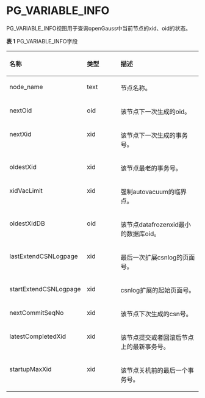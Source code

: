# PG\_VARIABLE\_INFO<a name="ZH-CN_TOPIC_0242386068"></a>

PG\_VARIABLE\_INFO视图用于查询openGauss中当前节点的xid、oid的状态。

**表 1**  PG\_VARIABLE\_INFO字段

<a name="zh-cn_topic_0237122541_table39812054344"></a>
<table><thead align="left"><tr id="zh-cn_topic_0237122541_row111912613412"><th class="cellrowborder" valign="top" width="21.27%" id="mcps1.2.4.1.1"><p id="zh-cn_topic_0237122541_p387693342814"><a name="zh-cn_topic_0237122541_p387693342814"></a><a name="zh-cn_topic_0237122541_p387693342814"></a>名称</p>
</th>
<th class="cellrowborder" valign="top" width="23.71%" id="mcps1.2.4.1.2"><p id="zh-cn_topic_0237122541_p1112010633412"><a name="zh-cn_topic_0237122541_p1112010633412"></a><a name="zh-cn_topic_0237122541_p1112010633412"></a>类型</p>
</th>
<th class="cellrowborder" valign="top" width="55.02%" id="mcps1.2.4.1.3"><p id="zh-cn_topic_0237122541_p9120176173416"><a name="zh-cn_topic_0237122541_p9120176173416"></a><a name="zh-cn_topic_0237122541_p9120176173416"></a>描述</p>
</th>
</tr>
</thead>
<tbody><tr id="zh-cn_topic_0237122541_row412036103413"><td class="cellrowborder" valign="top" width="21.27%" headers="mcps1.2.4.1.1 "><p id="zh-cn_topic_0237122541_p118771633182810"><a name="zh-cn_topic_0237122541_p118771633182810"></a><a name="zh-cn_topic_0237122541_p118771633182810"></a>node_name</p>
</td>
<td class="cellrowborder" valign="top" width="23.71%" headers="mcps1.2.4.1.2 "><p id="zh-cn_topic_0237122541_p512066173411"><a name="zh-cn_topic_0237122541_p512066173411"></a><a name="zh-cn_topic_0237122541_p512066173411"></a>text</p>
</td>
<td class="cellrowborder" valign="top" width="55.02%" headers="mcps1.2.4.1.3 "><p id="zh-cn_topic_0237122541_p131207615346"><a name="zh-cn_topic_0237122541_p131207615346"></a><a name="zh-cn_topic_0237122541_p131207615346"></a>节点名称。</p>
</td>
</tr>
<tr id="zh-cn_topic_0237122541_row1512018615349"><td class="cellrowborder" valign="top" width="21.27%" headers="mcps1.2.4.1.1 "><p id="zh-cn_topic_0237122541_p15877133322818"><a name="zh-cn_topic_0237122541_p15877133322818"></a><a name="zh-cn_topic_0237122541_p15877133322818"></a>nextOid</p>
</td>
<td class="cellrowborder" valign="top" width="23.71%" headers="mcps1.2.4.1.2 "><p id="zh-cn_topic_0237122541_p12120116183416"><a name="zh-cn_topic_0237122541_p12120116183416"></a><a name="zh-cn_topic_0237122541_p12120116183416"></a>oid</p>
</td>
<td class="cellrowborder" valign="top" width="55.02%" headers="mcps1.2.4.1.3 "><p id="zh-cn_topic_0237122541_p171208611343"><a name="zh-cn_topic_0237122541_p171208611343"></a><a name="zh-cn_topic_0237122541_p171208611343"></a>该节点下一次生成的oid。</p>
</td>
</tr>
<tr id="zh-cn_topic_0237122541_row6120106113415"><td class="cellrowborder" valign="top" width="21.27%" headers="mcps1.2.4.1.1 "><p id="zh-cn_topic_0237122541_p687713311283"><a name="zh-cn_topic_0237122541_p687713311283"></a><a name="zh-cn_topic_0237122541_p687713311283"></a>nextXid</p>
</td>
<td class="cellrowborder" valign="top" width="23.71%" headers="mcps1.2.4.1.2 "><p id="zh-cn_topic_0237122541_p212111612340"><a name="zh-cn_topic_0237122541_p212111612340"></a><a name="zh-cn_topic_0237122541_p212111612340"></a>xid</p>
</td>
<td class="cellrowborder" valign="top" width="55.02%" headers="mcps1.2.4.1.3 "><p id="zh-cn_topic_0237122541_p31211616345"><a name="zh-cn_topic_0237122541_p31211616345"></a><a name="zh-cn_topic_0237122541_p31211616345"></a>该节点下一次生成的事务号。</p>
</td>
</tr>
<tr id="zh-cn_topic_0237122541_row151217613419"><td class="cellrowborder" valign="top" width="21.27%" headers="mcps1.2.4.1.1 "><p id="zh-cn_topic_0237122541_p1087793313283"><a name="zh-cn_topic_0237122541_p1087793313283"></a><a name="zh-cn_topic_0237122541_p1087793313283"></a>oldestXid</p>
</td>
<td class="cellrowborder" valign="top" width="23.71%" headers="mcps1.2.4.1.2 "><p id="zh-cn_topic_0237122541_p2012176173415"><a name="zh-cn_topic_0237122541_p2012176173415"></a><a name="zh-cn_topic_0237122541_p2012176173415"></a>xid</p>
</td>
<td class="cellrowborder" valign="top" width="55.02%" headers="mcps1.2.4.1.3 "><p id="zh-cn_topic_0237122541_p61211163342"><a name="zh-cn_topic_0237122541_p61211163342"></a><a name="zh-cn_topic_0237122541_p61211163342"></a>该节点最老的事务号。</p>
</td>
</tr>
<tr id="zh-cn_topic_0237122541_row81211623410"><td class="cellrowborder" valign="top" width="21.27%" headers="mcps1.2.4.1.1 "><p id="zh-cn_topic_0237122541_p4878163332817"><a name="zh-cn_topic_0237122541_p4878163332817"></a><a name="zh-cn_topic_0237122541_p4878163332817"></a>xidVacLimit</p>
</td>
<td class="cellrowborder" valign="top" width="23.71%" headers="mcps1.2.4.1.2 "><p id="zh-cn_topic_0237122541_p2012116620348"><a name="zh-cn_topic_0237122541_p2012116620348"></a><a name="zh-cn_topic_0237122541_p2012116620348"></a>xid</p>
</td>
<td class="cellrowborder" valign="top" width="55.02%" headers="mcps1.2.4.1.3 "><p id="zh-cn_topic_0237122541_p31221623413"><a name="zh-cn_topic_0237122541_p31221623413"></a><a name="zh-cn_topic_0237122541_p31221623413"></a>强制autovacuum的临界点。</p>
</td>
</tr>
<tr id="zh-cn_topic_0237122541_row13122967345"><td class="cellrowborder" valign="top" width="21.27%" headers="mcps1.2.4.1.1 "><p id="zh-cn_topic_0237122541_p3878533112815"><a name="zh-cn_topic_0237122541_p3878533112815"></a><a name="zh-cn_topic_0237122541_p3878533112815"></a>oldestXidDB</p>
</td>
<td class="cellrowborder" valign="top" width="23.71%" headers="mcps1.2.4.1.2 "><p id="zh-cn_topic_0237122541_p412220620346"><a name="zh-cn_topic_0237122541_p412220620346"></a><a name="zh-cn_topic_0237122541_p412220620346"></a>oid</p>
</td>
<td class="cellrowborder" valign="top" width="55.02%" headers="mcps1.2.4.1.3 "><p id="zh-cn_topic_0237122541_p0122469343"><a name="zh-cn_topic_0237122541_p0122469343"></a><a name="zh-cn_topic_0237122541_p0122469343"></a>该节点datafrozenxid最小的数据库oid。</p>
</td>
</tr>
<tr id="zh-cn_topic_0237122541_row1012220617344"><td class="cellrowborder" valign="top" width="21.27%" headers="mcps1.2.4.1.1 "><p id="zh-cn_topic_0237122541_p1087893313288"><a name="zh-cn_topic_0237122541_p1087893313288"></a><a name="zh-cn_topic_0237122541_p1087893313288"></a>lastExtendCSNLogpage</p>
</td>
<td class="cellrowborder" valign="top" width="23.71%" headers="mcps1.2.4.1.2 "><p id="zh-cn_topic_0237122541_p1112236113412"><a name="zh-cn_topic_0237122541_p1112236113412"></a><a name="zh-cn_topic_0237122541_p1112236113412"></a>xid</p>
</td>
<td class="cellrowborder" valign="top" width="55.02%" headers="mcps1.2.4.1.3 "><p id="zh-cn_topic_0237122541_p1122146133416"><a name="zh-cn_topic_0237122541_p1122146133416"></a><a name="zh-cn_topic_0237122541_p1122146133416"></a>最后一次扩展csnlog的页面号。</p>
</td>
</tr>
<tr id="zh-cn_topic_0237122541_row312276193410"><td class="cellrowborder" valign="top" width="21.27%" headers="mcps1.2.4.1.1 "><p id="zh-cn_topic_0237122541_p78781833142818"><a name="zh-cn_topic_0237122541_p78781833142818"></a><a name="zh-cn_topic_0237122541_p78781833142818"></a>startExtendCSNLogpage</p>
</td>
<td class="cellrowborder" valign="top" width="23.71%" headers="mcps1.2.4.1.2 "><p id="zh-cn_topic_0237122541_p131235663416"><a name="zh-cn_topic_0237122541_p131235663416"></a><a name="zh-cn_topic_0237122541_p131235663416"></a>xid</p>
</td>
<td class="cellrowborder" valign="top" width="55.02%" headers="mcps1.2.4.1.3 "><p id="zh-cn_topic_0237122541_p171236611343"><a name="zh-cn_topic_0237122541_p171236611343"></a><a name="zh-cn_topic_0237122541_p171236611343"></a>csnlog扩展的起始页面号。</p>
</td>
</tr>
<tr id="zh-cn_topic_0237122541_row15123156103415"><td class="cellrowborder" valign="top" width="21.27%" headers="mcps1.2.4.1.1 "><p id="zh-cn_topic_0237122541_p587816336284"><a name="zh-cn_topic_0237122541_p587816336284"></a><a name="zh-cn_topic_0237122541_p587816336284"></a>nextCommitSeqNo</p>
</td>
<td class="cellrowborder" valign="top" width="23.71%" headers="mcps1.2.4.1.2 "><p id="zh-cn_topic_0237122541_p14123176153413"><a name="zh-cn_topic_0237122541_p14123176153413"></a><a name="zh-cn_topic_0237122541_p14123176153413"></a>xid</p>
</td>
<td class="cellrowborder" valign="top" width="55.02%" headers="mcps1.2.4.1.3 "><p id="zh-cn_topic_0237122541_p121230611348"><a name="zh-cn_topic_0237122541_p121230611348"></a><a name="zh-cn_topic_0237122541_p121230611348"></a>该节点下次生成的csn号。</p>
</td>
</tr>
<tr id="zh-cn_topic_0237122541_row9123161340"><td class="cellrowborder" valign="top" width="21.27%" headers="mcps1.2.4.1.1 "><p id="zh-cn_topic_0237122541_p38791033182818"><a name="zh-cn_topic_0237122541_p38791033182818"></a><a name="zh-cn_topic_0237122541_p38791033182818"></a>latestCompletedXid</p>
</td>
<td class="cellrowborder" valign="top" width="23.71%" headers="mcps1.2.4.1.2 "><p id="zh-cn_topic_0237122541_p8123566343"><a name="zh-cn_topic_0237122541_p8123566343"></a><a name="zh-cn_topic_0237122541_p8123566343"></a>xid</p>
</td>
<td class="cellrowborder" valign="top" width="55.02%" headers="mcps1.2.4.1.3 "><p id="zh-cn_topic_0237122541_p16124106143415"><a name="zh-cn_topic_0237122541_p16124106143415"></a><a name="zh-cn_topic_0237122541_p16124106143415"></a>该节点提交或者回滚后节点上的最新事务号。</p>
</td>
</tr>
<tr id="zh-cn_topic_0237122541_row7124126173414"><td class="cellrowborder" valign="top" width="21.27%" headers="mcps1.2.4.1.1 "><p id="zh-cn_topic_0237122541_p687913333288"><a name="zh-cn_topic_0237122541_p687913333288"></a><a name="zh-cn_topic_0237122541_p687913333288"></a>startupMaxXid</p>
</td>
<td class="cellrowborder" valign="top" width="23.71%" headers="mcps1.2.4.1.2 "><p id="zh-cn_topic_0237122541_p1912426153418"><a name="zh-cn_topic_0237122541_p1912426153418"></a><a name="zh-cn_topic_0237122541_p1912426153418"></a>xid</p>
</td>
<td class="cellrowborder" valign="top" width="55.02%" headers="mcps1.2.4.1.3 "><p id="zh-cn_topic_0237122541_p101247683413"><a name="zh-cn_topic_0237122541_p101247683413"></a><a name="zh-cn_topic_0237122541_p101247683413"></a>该节点关机前的最后一个事务号。</p>
</td>
</tr>
</tbody>
</table>

